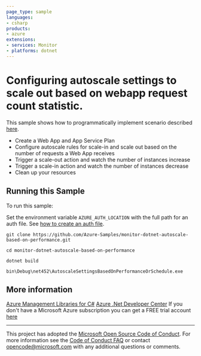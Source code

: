 ```yaml
---
page_type: sample
languages:
- csharp
products:
- azure
extensions:
- services: Monitor
- platforms: dotnet
---
```


# Configuring autoscale settings to scale out based on webapp request count statistic. #

 This sample shows how to programmatically implement scenario described <a href="https://docs.microsoft.com/en-us/azure/monitoring-and-diagnostics/monitor-tutorial-autoscale-performance-schedule">here</a>.
  - Create a Web App and App Service Plan
  - Configure autoscale rules for scale-in and scale out based on the number of requests a Web App receives
  - Trigger a scale-out action and watch the number of instances increase
  - Trigger a scale-in action and watch the number of instances decrease
  - Clean up your resources


## Running this Sample ##

To run this sample:

Set the environment variable `AZURE_AUTH_LOCATION` with the full path for an auth file. See [how to create an auth file](https://github.com/Azure/azure-libraries-for-net/blob/master/AUTH.md).

    git clone https://github.com/Azure-Samples/monitor-dotnet-autoscale-based-on-performance.git

    cd monitor-dotnet-autoscale-based-on-performance

    dotnet build

    bin\Debug\net452\AutoscaleSettingsBasedOnPerformanceOrSchedule.exe

## More information ##

[Azure Management Libraries for C#](https://github.com/Azure/azure-sdk-for-net/tree/Fluent)
[Azure .Net Developer Center](https://azure.microsoft.com/en-us/develop/net/)
If you don't have a Microsoft Azure subscription you can get a FREE trial account [here](http://go.microsoft.com/fwlink/?LinkId=330212)

---

This project has adopted the [Microsoft Open Source Code of Conduct](https://opensource.microsoft.com/codeofconduct/). For more information see the [Code of Conduct FAQ](https://opensource.microsoft.com/codeofconduct/faq/) or contact [opencode@microsoft.com](mailto:opencode@microsoft.com) with any additional questions or comments.